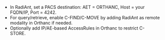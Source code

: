 - In RadiAnt, set a PACS destination: AET = ORTHANC, Host = your FQDN/IP, Port = 4242.
- For query/retrieve, enable C-FIND/C-MOVE by adding RadiAnt as remote modality in Orthanc if needed.
- Optionally add IP/AE-based AccessRules in Orthanc to restrict C-STORE.
